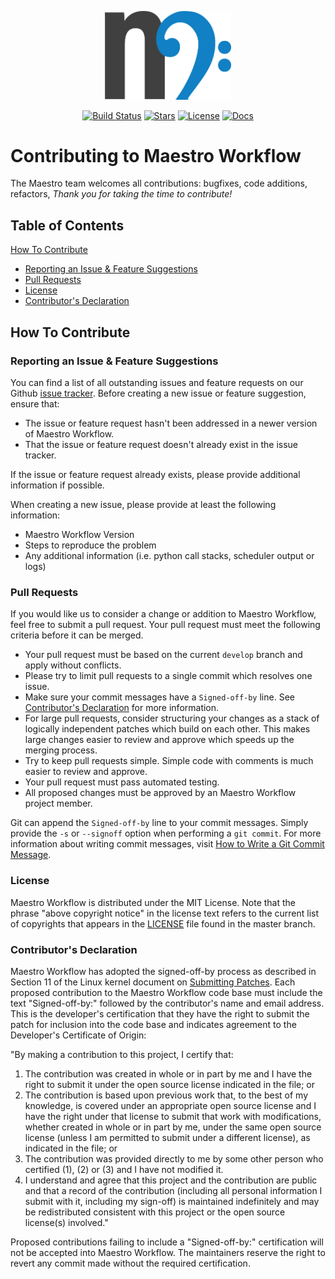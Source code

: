 <p align="center">
<a href="http://mfem.org/"><img width="40%" alt="Orchestrate your workflows with ease!" src="assets/maestroicon.png"></a>
</p>
<p align="center">
<a href="https://travis-ci.org/LLNL/maestrowf"><img alt="Build Status" src="https://travis-ci.org/LLNL/maestrowf.svg?branch=develop"></a>
<a href="https://github.com/LLNL/maestrowf/stargazers"><img alt="Stars" src="https://img.shields.io/github/stars/LLNL/maestrowf.svg"></a>
<a href="https://raw.githubusercontent.com/LLNL/maestrowf/master/LICENSE"><img alt="License" src="https://img.shields.io/badge/license-MIT-blue.svg"></a>
<a href="https://maestrowf.readthedocs.io/en/latest/"><img alt="Docs" src="https://img.shields.io/badge/docs-readthedocs-blue"></a>
</p>

# Contributing to Maestro Workflow

The Maestro team welcomes all contributions: bugfixes, code additions, refactors,
*Thank you for taking the time to contribute!*

## Table of Contents
[How To Contribute](#how-to-contribute)
  * [Reporting an Issue & Feature Suggestions](#reporting-an-issue--feature-suggestions)
  * [Pull Requests](#pull-requests)
  * [License](#license)
  * [Contributor's Declaration](#contributors-declaration)

## How To Contribute

### Reporting an Issue & Feature Suggestions
You can find a list of all outstanding issues and feature requests on our Github
[issue tracker](https://github.com/llnl/maestrowf/issues). Before creating a new
issue or feature suggestion, ensure that:
* The issue or feature request hasn't been addressed in a newer version of
Maestro Workflow.
* That the issue or feature request doesn't already exist in the issue
tracker.

If the issue or feature request already exists, please provide additional
information if possible.

When creating a new issue, please provide at least the following information:
* Maestro Workflow Version
* Steps to reproduce the problem
* Any additional information (i.e. python call stacks, scheduler output
or logs)

### Pull Requests
If you would like us to consider a change or addition to Maestro Workflow, feel
free to submit a pull request. Your pull request must meet the following
criteria before it can be merged.

* Your pull request must be based on the current `develop` branch and
apply without conflicts.
* Please try to limit pull requests to a single commit which resolves
one issue.
* Make sure your commit messages have a `Signed-off-by` line. See
[Contributor's Declaration](#contributors-declaration) for more information.
* For large pull requests, consider structuring your changes as a stack of
logically independent patches which build on each other.  This makes large
changes easier to review and approve which speeds up the merging process.
* Try to keep pull requests simple. Simple code with comments is much easier
to review and approve.
* Your pull request must pass automated testing.
* All proposed changes must be approved by an Maestro Workflow project member.

Git can append the `Signed-off-by` line to your commit messages. Simply
provide the `-s` or `--signoff` option when performing a `git commit`.
For more information about writing commit messages, visit [How to Write
a Git Commit Message](https://chris.beams.io/posts/git-commit/).

### License
Maestro Workflow is distributed under the MIT License. Note that the phrase
"above copyright notice" in the license text refers to the current list of
copyrights that appears in the
[LICENSE](https://github.com/llnl/maestrowf/blob/master/LICENSE) file found
in the master branch.

### Contributor's Declaration
Maestro Workflow has adopted the signed-off-by process as described in Section
11 of the Linux kernel document on
[Submitting Patches](https://www.kernel.org/doc/html/latest/process/submitting-patches.html).
Each proposed contribution to the Maestro Workflow code base must include the
text "Signed-off-by:" followed by the contributor's name and email address.
This is the developer's certification that they have the right to submit the
patch for inclusion into the code base and indicates agreement to the
Developer's Certificate of Origin:

"By making a contribution to this project, I certify that:
1. The contribution was created in whole or in part by me and I have the right
to submit it under the open source license indicated in the file; or
2. The contribution is based upon previous work that, to the best of my
knowledge, is covered under an appropriate open source license and I have the
right under that license to submit that work with modifications, whether
created in whole or in part by me, under the same open source license (unless
I am permitted to submit under a different license), as indicated in the file;
or
3. The contribution was provided directly to me by some other person who
certified (1), (2) or (3) and I have not modified it.
4. I understand and agree that this project and the contribution are public and
that a record of the contribution (including all personal information I submit
with it, including my sign-off) is maintained indefinitely and may be
redistributed consistent with this project or the open source license(s)
involved."

Proposed contributions failing to include a "Signed-off-by:" certification
will not be accepted into Maestro Workflow. The maintainers reserve the right
to revert any commit made without the required certification.
